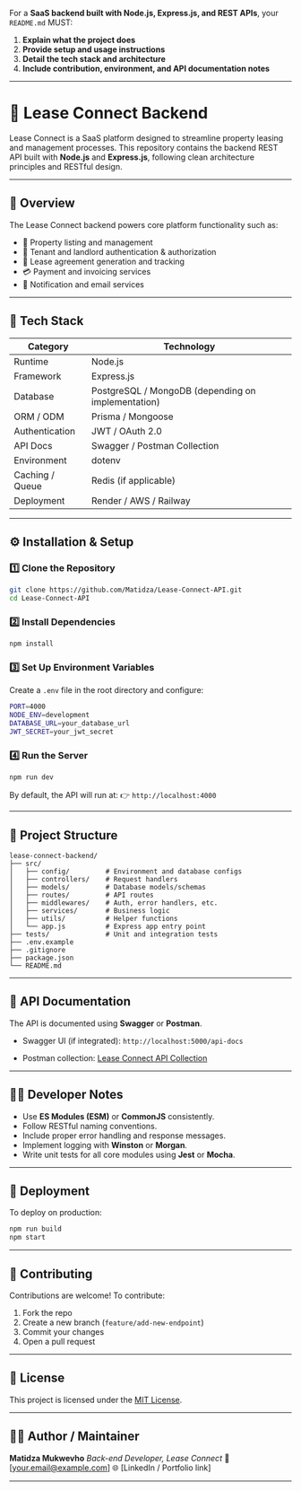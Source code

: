 
For a **SaaS backend built with Node.js, Express.js, and REST APIs**, your `README.md` MUST:

1. **Explain what the project does**
2. **Provide setup and usage instructions**
3. **Detail the tech stack and architecture**
4. **Include contribution, environment, and API documentation notes**

---

# 🚀 Lease Connect Backend

Lease Connect is a SaaS platform designed to streamline property leasing and management processes.
This repository contains the backend REST API built with **Node.js** and **Express.js**, following clean architecture principles and RESTful design.

---

## 🧠 Overview

The Lease Connect backend powers core platform functionality such as:

* 🏢 Property listing and management
* 👤 Tenant and landlord authentication & authorization
* 📄 Lease agreement generation and tracking
* 💳 Payment and invoicing services
* 🔔 Notification and email services

---

## 🧰 Tech Stack

| Category        | Technology                                         |
| --------------- | -------------------------------------------------- |
| Runtime         | Node.js                                            |
| Framework       | Express.js                                         |
| Database        | PostgreSQL / MongoDB (depending on implementation) |
| ORM / ODM       | Prisma / Mongoose                                  |
| Authentication  | JWT / OAuth 2.0                                    |
| API Docs        | Swagger / Postman Collection                       |
| Environment     | dotenv                                             |
| Caching / Queue | Redis (if applicable)                              |
| Deployment      | Render / AWS / Railway                             |

---

## ⚙️ Installation & Setup

### 1️⃣ Clone the Repository

```bash
git clone https://github.com/Matidza/Lease-Connect-API.git
cd Lease-Connect-API
```

### 2️⃣ Install Dependencies

```bash
npm install
```

### 3️⃣ Set Up Environment Variables

Create a `.env` file in the root directory and configure:

```bash
PORT=4000
NODE_ENV=development
DATABASE_URL=your_database_url
JWT_SECRET=your_jwt_secret
```

### 4️⃣ Run the Server

```bash
npm run dev
```

By default, the API will run at:
👉 `http://localhost:4000`

---

## 📁 Project Structure

```
lease-connect-backend/
├── src/
│   ├── config/         # Environment and database configs
│   ├── controllers/    # Request handlers
│   ├── models/         # Database models/schemas
│   ├── routes/         # API routes
│   ├── middlewares/    # Auth, error handlers, etc.
│   ├── services/       # Business logic
│   ├── utils/          # Helper functions
│   └── app.js          # Express app entry point
├── tests/              # Unit and integration tests
├── .env.example
├── .gitignore
├── package.json
└── README.md
```

---

## 🧪 API Documentation

The API is documented using **Swagger** or **Postman**.

* Swagger UI (if integrated):
  `http://localhost:5000/api-docs`

* Postman collection:
  [Lease Connect API Collection](#)

---

## 🧍‍♂️ Developer Notes

* Use **ES Modules (ESM)** or **CommonJS** consistently.
* Follow RESTful naming conventions.
* Include proper error handling and response messages.
* Implement logging with **Winston** or **Morgan**.
* Write unit tests for all core modules using **Jest** or **Mocha**.

---

## 🧩 Deployment

To deploy on production:

```bash
npm run build
npm start
```

---

## 🤝 Contributing

Contributions are welcome!
To contribute:

1. Fork the repo
2. Create a new branch (`feature/add-new-endpoint`)
3. Commit your changes
4. Open a pull request

---

## 📜 License

This project is licensed under the [MIT License](LICENSE).

---

## 👨‍💻 Author / Maintainer

**Matidza Mukwevho**
*Back-end Developer, Lease Connect*
📧 [[your.email@example.com](mailto:your.email@example.com)]
🌐 [LinkedIn / Portfolio link]

---

